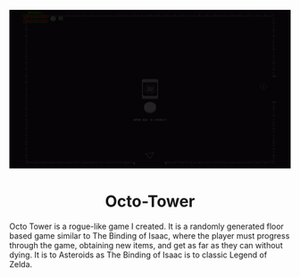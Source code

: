<p align="center">
  <img src="https://github.com/EvanHecht/Octo-Tower/blob/master/gameplay.gif" alt="Gameplay Gif"/>
</p>

<h1 align="center">Octo-Tower</h1>
<p>
Octo Tower is a rogue-like game I created. It is a randomly generated floor based game similar to The Binding of Isaac, where the player must progress through the game, obtaining new items, and get as far as they can without dying. It is to Asteroids as The Binding of Isaac is to classic Legend of Zelda.
</p>
